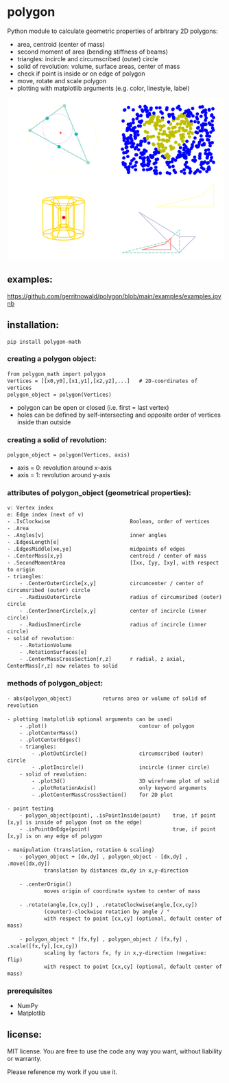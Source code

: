 # polygon
Python module to calculate geometric properties of arbitrary 2D polygons:
- area, centroid (center of mass)
- second moment of area (bending stiffness of beams)
- triangles: incircle and circumscribed (outer) circle
- solid of revolution: volume, surface areas, center of mass
- check if point is inside or on edge of polygon
- move, rotate and scale polygon
- plotting with matplotlib arguments (e.g. color, linestyle, label)

![](https://github.com/gerritnowald/polygon/blob/main/examples/examples.png)

## examples:
https://github.com/gerritnowald/polygon/blob/main/examples/examples.ipynb

## installation:
```
pip install polygon-math
```

### creating a polygon object:
```
from polygon_math import polygon
Vertices = [[x0,y0],[x1,y1],[x2,y2],...]   # 2D-coordinates of vertices
polygon_object = polygon(Vertices)
```
- polygon can be open or closed (i.e. first = last vertex)
- holes can be defined by self-intersecting and opposite order of vertices inside than outside

### creating a solid of revolution:
```
polygon_object = polygon(Vertices, axis)
```
- axis = 0: revolution around x-axis
- axis = 1: revolution around y-axis

### attributes of polygon_object (geometrical properties):
    
    v: Vertex index
    e: Edge index (next of v)
    - .IsClockwise                          Boolean, order of vertices
    - .Area
    - .Angles[v]                            inner angles
    - .EdgesLength[e]
    - .EdgesMiddle[xe,ye]                   midpoints of edges
    - .CenterMass[x,y]                      centroid / center of mass
    - .SecondMomentArea                     [Ixx, Iyy, Ixy], with respect to origin
    - triangles:
        - .CenterOuterCircle[x,y]           circumcenter / center of circumsribed (outer) circle
        - .RadiusOuterCircle                radius of circumsribed (outer) circle
        - .CenterInnerCircle[x,y]           center of incircle (inner circle)
        - .RadiusInnerCircle                radius of incircle (inner circle)
    - solid of revolution:
        - .RotationVolume
        - .RotationSurfaces[e]
        - .CenterMassCrossSection[r,z]      r radial, z axial, CenterMass[r,z] now relates to solid

### methods of polygon_object:
    
    - abs(polygon_object)          returns area or volume of solid of revolution
    
    - plotting (matplotlib optional arguments can be used)
        - .plot()                              contour of polygon
        - .plotCenterMass()
        - .plotCenterEdges()
        - triangles:
            - .plotOutCircle()                 circumscribed (outer) circle
            - .plotIncircle()                  incircle (inner circle)
        - solid of revolution:
            - .plot3d()                        3D wireframe plot of solid
            - .plotRotationAxis()              only keyword arguments
            - .plotCenterMassCrossSection()    for 2D plot
    
    - point testing
        - polygon_object(point), .isPointInside(point)    true, if point [x,y] is inside of polygon (not on the edge)
        - .isPointOnEdge(point)                           true, if point [x,y] is on any edge of polygon
    
    - manipulation (translation, rotation & scaling)
        - polygon_object + [dx,dy] , polygon_object - [dx,dy] , .move([dx,dy])
                translation by distances dx,dy in x,y-direction
        
        - .centerOrigin()
                moves origin of coordinate system to center of mass
                                        
        - .rotate(angle,[cx,cy]) , .rotateClockwise(angle,[cx,cy])
                (counter)-clockwise rotation by angle / °
                with respect to point [cx,cy] (optional, default center of mass)
                                        
        - polygon_object * [fx,fy] , polygon_object / [fx,fy] , .scale([fx,fy],[cx,cy])
                scaling by factors fx, fy in x,y-direction (negative: flip)
                with respect to point [cx,cy] (optional, default center of mass)

### prerequisites
- NumPy
- Matplotlib

## license:
MIT license. You are free to use the code any way you want, without liability or warranty.

Please reference my work if you use it.
